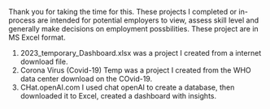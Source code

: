 Thank you for taking the time for this. These projects I completed or in-process are intended for potential employers to view, assess skill level and generally make decisions on employment possbilities. These project are in MS Excel format. 
1) 2023_temporary_Dashboard.xlsx was a project I created from a internet download file. 
2) Corona Virus (Covid-19) Temp was a project I created from the WHO data center download on the COvid-19.
3) CHat.openAI.com I used chat openAI to create a database, then downloaded it to Excel, created a dashboard with insights. 
